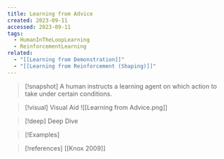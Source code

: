 ```yaml
---
title: Learning from Advice
created: 2023-09-11
accessed: 2023-09-11
tags:
  - HumanInTheLoopLearning
  - ReinforcementLearning
related:
  - "[[Learning from Demonstration]]"
  - "[[Learning from Reinforcement (Shaping)]]"
---
```

>[!snapshot]
>A human instructs a learning agent on which action to take under certain conditions.

>[!visual] Visual Aid
>![[Learning from Advice.png]]

>[!deep] Deep Dive
>

>[!Examples]

>[!references]
>[[Knox 2009]]

